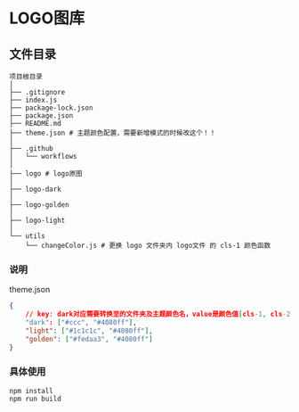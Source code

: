 ﻿# LOGO图库


## 文件目录

```shell
项目根目录
│
├── .gitignore
├── index.js
├── package-lock.json
├── package.json
├── README.md
├── theme.json # 主题颜色配置，需要新增模式的时候改这个！！
│
├── .github
│   └── workflows
│
├── logo # logo原图
│
├── logo-dark
│
├── logo-golden
│
├── logo-light
│
└── utils
    └── changeColor.js # 更换 logo 文件夹内 logo文件 的 cls-1 颜色函数

```

### 说明

theme.json

```json
{
    // key: dark对应需要转换至的文件夹及主题颜色名，value是颜色值[cls-1, cls-2]
    "dark": ["#ccc", "#4080ff"],
    "light": ["#1c1c1c", "#4080ff"],
    "golden": ["#fedaa3", "#4080ff"]
}
```


### 具体使用

```shell
npm install
npm run build
```
